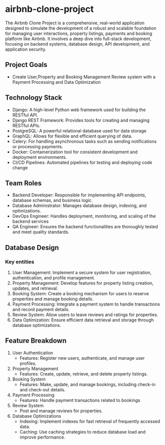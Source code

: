 # airbnb-clone-project
The Airbnb Clone Project is a comprehensive, real-world application designed to simulate the development of a robust and scalable foundation for managing user interactions, property listings, payments and booking platform like Airbnb. It involves a deep dive into full-stack development, focusing on backend systems, database design, API development, and application security.

## Project Goals
- Create User,Property and Booking Management Review system with a Payment Processing and Data Optimization

##  Technology Stack 
- Django: A high-level Python web framework used for building the RESTful API.
- Django REST Framework: Provides tools for creating and managing RESTful APIs.
- PostgreSQL: A powerful relational database used for data storage
- GraphQL: Allows for flexible and efficient querying of data.
- Celery: For handling asynchronous tasks such as sending notifications or processing payments.
- Docker: Containerization tool for consistent development and deployment environments.
- CI/CD Pipelines: Automated pipelines for testing and deploying code change
  
## Team Roles 
- Backend Developer: Responsible for implementing API endpoints, database schemas, and business logic.
- Database Administrator: Manages database design, indexing, and optimizations.
- DevOps Engineer: Handles deployment, monitoring, and scaling of the backend services
- QA Engineer: Ensures the backend functionalities are thoroughly tested and meet quality standards.

## Database Design
### Key entities
1. User Management: Implement a secure system for user registration, authentication, and profile management.
2. Property Management: Develop features for property listing creation, updates, and retrieval.
3. Booking System: Create a booking mechanism for users to reserve properties and manage booking details.
4. Payment Processing: Integrate a payment system to handle transactions and record payment details.
5. Review System: Allow users to leave reviews and ratings for properties.
6. Data Optimization: Ensure efficient data retrieval and storage through database optimizations.
   
## Feature Breakdown
1. User Authentication
   - Features: Register new users, authenticate, and manage user profiles.
2. Property Management
   - Features: Create, update, retrieve, and delete property listings.
4. Booking System
   - Features: Make, update, and manage bookings, including check-in and check-out details.
6. Payment Processing
   - Features: Handle payment transactions related to bookings
8. Review System
   -  Post and manage reviews for properties.
9. Database Optimizations
    - Indexing: Implement indexes for fast retrieval of frequently accessed data.
    - Caching: Use caching strategies to reduce database load and improve performance.
   

